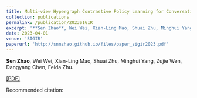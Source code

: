 ```yaml
---
title: Multi-view Hypergraph Contrastive Policy Learning for Conversational Recommendation
collection: publications
permalink: /publication/2023SIGIR
excerpt: '**Sen Zhao**, Wei Wei, Xian-Ling Mao, Shuai Zhu, Minghui Yang, Zujie Wen, Dangyang Chen, Feida Zhu.'
date: 2023-04-01
venue: 'SIGIR'
paperurl: 'http://snnzhao.github.io/files/paper_sigir2023.pdf'
---
```

**Sen Zhao**, Wei Wei, Xian-Ling Mao, Shuai Zhu, Minghui Yang, Zujie Wen, Dangyang Chen, Feida Zhu.

[\[PDF\]](http://snnzhao.github.io/files/paper_sigir2023.pdf)

Recommended citation:
```
```

